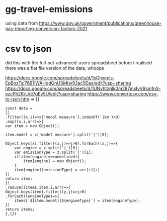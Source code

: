 # gg-travel-emissions

using data from https://www.gov.uk/government/publications/greenhouse-gas-reporting-conversion-factors-2021

# csv to json

did this with the full-set-advanced-users spreadsheet before i realised there was a flat file version of the data, whoops

https://docs.google.com/spreadsheets/d/1sGhxeels-EpBnzTaj76B1lWAHqdGnUSMtw93ac1lDas/edit?usp=sharing
https://docs.google.com/spreadsheets/d/1UNvhtzqIk0m287mxIvV9sm1nS-ezcPh2RrLVe7qEy5U/edit?usp=sharing
https://www.convertcsv.com/csv-to-json.htm => []

```
const data =
[]
.filter((x,i)=>x['model measure'].indexOf('|km')>0)
.map((x,i,arr)=>{
var item = new Object();

item.model = x['model measure'].split('|')[0];

Object.keys(x).filter((z,j)=>j>0).forEach((z,j)=>{
    var engine = z.split('|')[0];
    var emissionType = z.split('|')[1];
    if(item[engine]===undefined){
        item[engine] = new Object();
    }
    item[engine][emissionType] = arr[i][z]
})
return item;
})
.reduce((items,item,i,arr)=>{
Object.keys(item).filter((y,j)=>j>0)
.forEach((engineType)=>{
    items[`${item.model}|${engineType}`] = item[engineType];
})
return items;
},{})
```
